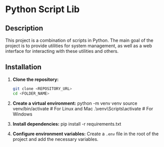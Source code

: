 # Python Script Lib

## Description

This project is a combination of scripts in Python. The main goal of the project is to provide utilities for system management, as well as a web interface for interacting with these utilities and others.


## Installation

1. **Clone the repository:**

   ```bash
   git clone <REPOSITORY_URL>
   cd <FOLDER_NAME>

2. **Create a virtual environment:**
    python -m venv venv
    source venv/bin/activate  # For Linux and Mac
    .\venv\Scripts\activate   # For Windows

3. **Install dependencies:**
    pip install -r requirements.txt

4.  **Configure environment variables:**
    Create a ```.env``` file in the root of the project and add the necessary variables.